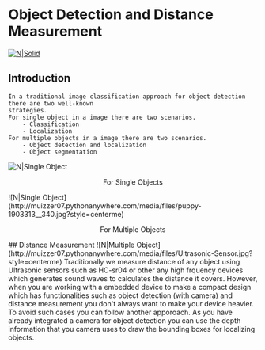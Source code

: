 # Object Detection and Distance Measurement

[![N|Solid](http://muizzer07.pythonanywhere.com/media/files/YOLO-m-ram-copy_RQByeS4.jpg)](https://pjreddie.com/darknet/yolo/?style=centerme)


## Introduction
    In a traditional image classification approach for object detection there are two well-known 
    strategies.
    For single object in a image there are two scenarios.
        - Classification
        - Localization
    For multiple objects in a image there are two scenarios.
        - Object detection and localization
        - Object segmentation
![N|Single Object](http://muizzer07.pythonanywhere.com/media/files/puppy-1903313__340.jpg?style=centerme)
<p align="center"> 
For Single Objects
</p> 
![N|Single Object](http://muizzer07.pythonanywhere.com/media/files/puppy-1903313__340.jpg?style=centerme)
<p align="center"> 
For Multiple Objects
</p> 
## Distance Measurement
![N|Multiple Object](http://muizzer07.pythonanywhere.com/media/files/Ultrasonic-Sensor.jpg?style=centerme)
Traditionally we measure distance of any object using Ultrasonic sensors such as HC-sr04 or other any high frquency devices which generates sound waves to calculates the distance it covers.
However, when you are working with a embedded device to make a compact design which has functionalities such as object detection (with camera) and distance measurement you don't always want to make your device heavier. To avoid such cases you can follow another apporoach. As you have already integrated a camera for object detection you can use the depth information that you camera uses to draw the bounding boxes for localizing objects.
